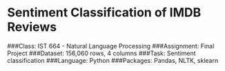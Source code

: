 # Sentiment Classification of IMDB Reviews

###Class:        IST 664 - Natural Language Processing
###Assignment:   Final Project
###Dataset:      156,060 rows, 4 columns
###Task:         Sentiment classification
###Language:     Python
###Packages:     Pandas, NLTK, sklearn
